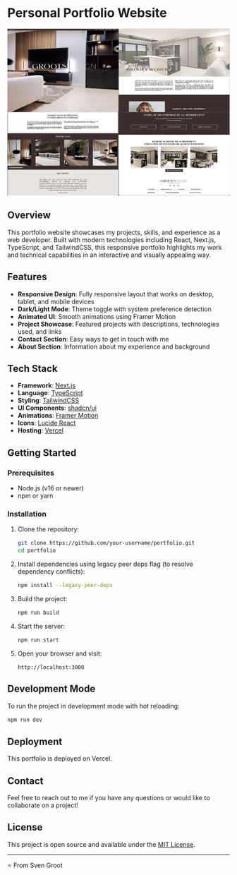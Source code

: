 # Personal Portfolio Website

![Portfolio Preview](public/grootsdesign.png)

## Overview

This portfolio website showcases my projects, skills, and experience as a web developer. Built with modern technologies including React, Next.js, TypeScript, and TailwindCSS, this responsive portfolio highlights my work and technical capabilities in an interactive and visually appealing way.

## Features

- **Responsive Design**: Fully responsive layout that works on desktop, tablet, and mobile devices
- **Dark/Light Mode**: Theme toggle with system preference detection
- **Animated UI**: Smooth animations using Framer Motion
- **Project Showcase**: Featured projects with descriptions, technologies used, and links
- **Contact Section**: Easy ways to get in touch with me
- **About Section**: Information about my experience and background

## Tech Stack

- **Framework**: [Next.js](https://nextjs.org/)
- **Language**: [TypeScript](https://www.typescriptlang.org/)
- **Styling**: [TailwindCSS](https://tailwindcss.com/)
- **UI Components**: [shadcn/ui](https://ui.shadcn.com/)
- **Animations**: [Framer Motion](https://www.framer.com/motion/)
- **Icons**: [Lucide React](https://lucide.dev/)
- **Hosting**: [Vercel](https://vercel.com/)

## Getting Started

### Prerequisites

- Node.js (v16 or newer)
- npm or yarn

### Installation

1. Clone the repository:
   ```bash
   git clone https://github.com/your-username/portfolio.git
   cd portfolio
   ```

2. Install dependencies using legacy peer deps flag (to resolve dependency conflicts):
   ```bash
   npm install --legacy-peer-deps
   ```

3. Build the project:
   ```bash
   npm run build
   ```

4. Start the server:
   ```bash
   npm run start
   ```

5. Open your browser and visit:
   ```
   http://localhost:3000
   ```

## Development Mode

To run the project in development mode with hot reloading:

```bash
npm run dev
```

## Deployment

This portfolio is deployed on Vercel. 


## Contact

Feel free to reach out to me if you have any questions or would like to collaborate on a project!

## License

This project is open source and available under the [MIT License](LICENSE).

---

⭐️ From Sven Groot
